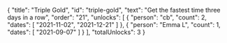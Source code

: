 {
  "title": "Triple Gold",
  "id": "triple-gold",
  "text": "Get the fastest time three days in a row",
  "order": "21",
  "unlocks": [
    {
      "person": "cb",
      "count": 2,
      "dates": [
        "2021-11-02",
        "2021-12-21"
      ]
    },
    {
      "person": "Emma L",
      "count": 1,
      "dates": [
        "2021-09-07"
      ]
    }
  ],
  "totalUnlocks": 3
}